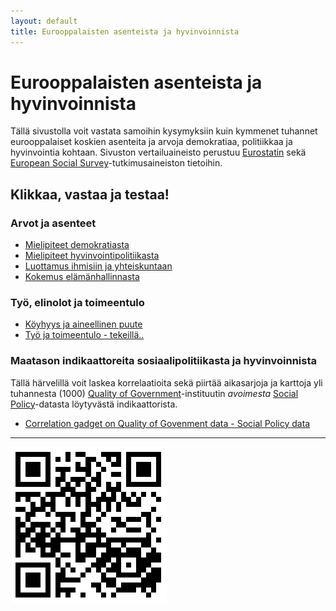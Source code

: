 ```yaml
---
layout: default
title: Eurooppalaisten asenteista ja hyvinvoinnista
---
```



# Eurooppalaisten asenteista ja hyvinvoinnista

Tällä sivustolla voit vastata samoihin kysymyksiin kuin kymmenet tuhannet eurooppalaiset koskien asenteita ja arvoja demokratiaa, politiikkaa ja hyvinvointia kohtaan. Sivuston vertailuaineisto perustuu [Eurostatin](http://epp.eurostat.ec.europa.eu/portal/page/portal/eurostat/home) sekä [European Social Survey](http://www.europeansocialsurvey.org/)-tutkimusaineiston tietoihin.


## Klikkaa, vastaa ja testaa!

### Arvot ja asenteet

- [Mielipiteet demokratiasta](https://muuankarski.shinyapps.io/avoin-suomi-2014-shinydocs/shiny_demokratia.Rmd)
- [Mielipiteet hyvinvointipolitiikasta](https://muuankarski.shinyapps.io/avoin-suomi-2014-shinydocs/shiny_politiikka.Rmd)
- [Luottamus ihmisiin ja yhteiskuntaan](https://muuankarski.shinyapps.io/avoin-suomi-2014-shinydocs/shiny_luottamus.Rmd)
- [Kokemus elämänhallinnasta](https://muuankarski.shinyapps.io/avoin-suomi-2014-shinydocs/shiny_hallinta.Rmd)

### Työ, elinolot ja toimeentulo


- [Köyhyys ja aineellinen puute](https://muuankarski.shinyapps.io/avoin-suomi-2014-shinydocs/shiny_koyhyys.Rmd)
- [Työ ja toimeentulo - tekeillä..](https://muuankarski.shinyapps.io/avoin-suomi-2014-shinydocs/shiny_eurostat.Rmd)


### Maatason indikaattoreita sosiaalipolitiikasta ja hyvinvoinnista

Tällä härvelillä voit laskea korrelaatioita sekä piirtää aikasarjoja ja karttoja yli tuhannesta (1000) [Quality of Government](http://www.qog.pol.gu.se/)-instituutin *avoimesta* [Social Policy](http://www.qog.pol.gu.se/data/datadownloads/qogsocialpolicydata/)-datasta löytyvästä indikaattorista.

- [Correlation gadget on Quality of Govenment data - Social Policy data](http://glimmer.rstudio.com/muuankarski/QogSocPol/)


***


![](qr/qrcode.png)

